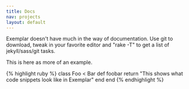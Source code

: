 ```yaml
---
title: Docs
nav: projects
layout: default
---
```


Exemplar doesn't have much in the way of documentation. Use git to download, tweak in your favorite editor and "rake -T" to get a list of jekyll/sass/git tasks.

This is here as more of an example.

{% highlight ruby %}
class Foo < Bar
  def foobar
    return "This shows what code snippets look like in Exemplar"
  end
end
{% endhighlight %}
